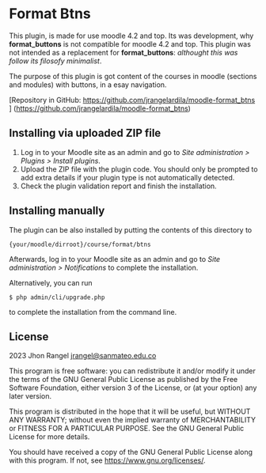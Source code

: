 # Format Btns #

This plugin, is made for use moodle 4.2 and top. Its was development, why **format_buttons** is not compatible for
moodle 4.2 and top. This plugin was not intended as a replacement for **format_buttons**: _althought this was follow its
filosofy minimalist_.

The purpose of this plugin is got content of the courses in moodle (sections and modules) with buttons, in a esay
navigation.

[Repository in GitHub: https://github.com/jrangelardila/moodle-format_btns ] (https://github.com/jrangelardila/moodle-format_btns)

## Installing via uploaded ZIP file ##

1. Log in to your Moodle site as an admin and go to _Site administration >
   Plugins > Install plugins_.
2. Upload the ZIP file with the plugin code. You should only be prompted to add
   extra details if your plugin type is not automatically detected.
3. Check the plugin validation report and finish the installation.

## Installing manually ##

The plugin can be also installed by putting the contents of this directory to

    {your/moodle/dirroot}/course/format/btns

Afterwards, log in to your Moodle site as an admin and go to _Site administration >
Notifications_ to complete the installation.

Alternatively, you can run

    $ php admin/cli/upgrade.php

to complete the installation from the command line.

## License ##

2023 Jhon Rangel <jrangel@sanmateo.edu.co>

This program is free software: you can redistribute it and/or modify it under
the terms of the GNU General Public License as published by the Free Software
Foundation, either version 3 of the License, or (at your option) any later
version.

This program is distributed in the hope that it will be useful, but WITHOUT ANY
WARRANTY; without even the implied warranty of MERCHANTABILITY or FITNESS FOR A
PARTICULAR PURPOSE. See the GNU General Public License for more details.

You should have received a copy of the GNU General Public License along with
this program. If not, see <https://www.gnu.org/licenses/>.
